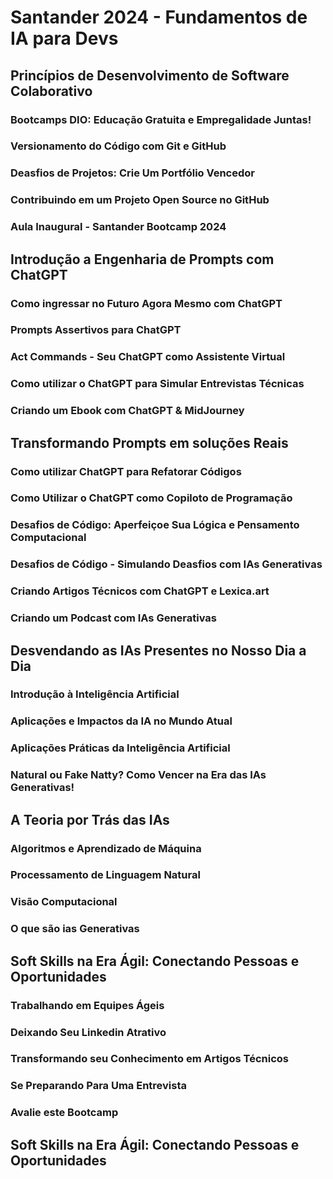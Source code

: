 # Santander 2024 - Fundamentos de IA para Devs

## Princípios de Desenvolvimento de Software Colaborativo
### Bootcamps DIO: Educação Gratuita e Empregalidade Juntas!
### Versionamento do Código com Git e GitHub 
### Deasfios de Projetos: Crie Um Portfólio Vencedor
### Contribuindo em um Projeto Open Source no GitHub
### Aula Inaugural - Santander Bootcamp 2024

## Introdução a Engenharia de Prompts com ChatGPT
### Como ingressar no Futuro Agora Mesmo com ChatGPT
### Prompts Assertivos para ChatGPT
### Act Commands - Seu ChatGPT como Assistente Virtual
### Como utilizar o ChatGPT para Simular Entrevistas Técnicas
### Criando um Ebook com ChatGPT & MidJourney

## Transformando Prompts em soluções Reais
### Como utilizar ChatGPT para Refatorar Códigos
### Como Utilizar o ChatGPT como Copiloto de Programação
### Desafios de Código: Aperfeiçoe Sua Lógica e Pensamento Computacional
### Desafios de Código - Simulando Deasfios com IAs Generativas
### Criando Artigos Técnicos com ChatGPT e Lexica.art
### Criando um Podcast com IAs Generativas

## Desvendando as IAs Presentes no Nosso Dia a Dia
### Introdução à Inteligência Artificial
### Aplicações e Impactos da IA no Mundo Atual
### Aplicações Práticas da Inteligência Artificial
### Natural ou Fake Natty? Como Vencer na Era das IAs Generativas!

## A Teoria por Trás das IAs
### Algoritmos e Aprendizado de Máquina
### Processamento de Linguagem Natural
### Visão Computacional
### O que são ias Generativas

## Soft Skills na Era Ágil: Conectando Pessoas e Oportunidades
### Trabalhando em Equipes Ágeis
### Deixando Seu Linkedin Atrativo
### Transformando seu Conhecimento em Artigos Técnicos
### Se Preparando Para Uma Entrevista
### Avalie este Bootcamp


## Soft Skills na Era Ágil: Conectando Pessoas e Oportunidades
